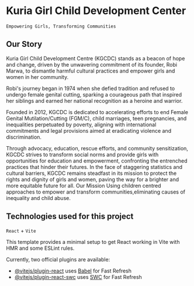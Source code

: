 # Kuria Girl Child Development Center

`Empowering Girls, Transforming Communities`

## Our Story

Kuria Girl Child Development Centre (KGCDC) stands as a beacon of hope and change, driven by the unwavering commitment of its founder, Robi Marwa, to dismantle harmful cultural practices and empower girls and women in her community.

Robi's journey began in 1974 when she defied tradition and refused to undergo female genital cutting, sparking a courageous path that inspired her siblings and earned her national recognition as a heroine and warrior.

Founded in 2012, KGCDC is dedicated to accelerating efforts to end Female Genital Mutilation/Cutting (FGM/C), child marriages, teen pregnancies, and inequalities perpetuated by poverty, aligning with international commitments and legal provisions aimed at eradicating violence and discrimination.

Through advocacy, education, rescue efforts, and community sensitization, KGCDC strives to transform social norms and provide girls with opportunities for education and empowerment, confronting the entrenched practices that hinder their futures. In the face of staggering statistics and cultural barriers, KGCDC remains steadfast in its mission to protect the rights and dignity of girls and women, paving the way for a brighter and more equitable future for all.
Our Mission
Using children centred approaches to empower and transform communities,eliminating causes of inequality and child abuse.


## Technologies used for this project

`React` + `Vite`

This template provides a minimal setup to get React working in Vite with HMR and some ESLint rules.

Currently, two official plugins are available:

- [@vitejs/plugin-react](https://github.com/vitejs/vite-plugin-react/blob/main/packages/plugin-react/README.md) uses [Babel](https://babeljs.io/) for Fast Refresh
- [@vitejs/plugin-react-swc](https://github.com/vitejs/vite-plugin-react-swc) uses [SWC](https://swc.rs/) for Fast Refresh
